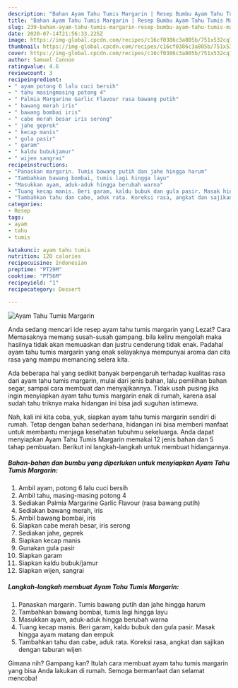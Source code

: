 ```yaml
---
description: "Bahan Ayam Tahu Tumis Margarin | Resep Bumbu Ayam Tahu Tumis Margarin Yang Paling Enak"
title: "Bahan Ayam Tahu Tumis Margarin | Resep Bumbu Ayam Tahu Tumis Margarin Yang Paling Enak"
slug: 239-bahan-ayam-tahu-tumis-margarin-resep-bumbu-ayam-tahu-tumis-margarin-yang-paling-enak
date: 2020-07-14T21:56:33.225Z
image: https://img-global.cpcdn.com/recipes/c16cf0386c3a805b/751x532cq70/ayam-tahu-tumis-margarin-foto-resep-utama.jpg
thumbnail: https://img-global.cpcdn.com/recipes/c16cf0386c3a805b/751x532cq70/ayam-tahu-tumis-margarin-foto-resep-utama.jpg
cover: https://img-global.cpcdn.com/recipes/c16cf0386c3a805b/751x532cq70/ayam-tahu-tumis-margarin-foto-resep-utama.jpg
author: Samuel Cannon
ratingvalue: 4.6
reviewcount: 3
recipeingredient:
- " ayam potong 6 lalu cuci bersih"
- " tahu masingmasing potong 4"
- " Palmia Margarine Garlic Flavour rasa bawang putih"
- " bawang merah iris"
- " bawang bombai iris"
- " cabe merah besar iris serong"
- " jahe geprek"
- " kecap manis"
- " gula pasir"
- " garam"
- " kaldu bubukjamur"
- " wijen sangrai"
recipeinstructions:
- "Panaskan margarin. Tumis bawang putih dan jahe hingga harum"
- "Tambahkan bawang bombai, tumis lagi hingga layu"
- "Masukkan ayam, aduk-aduk hingga berubah warna"
- "Tuang kecap manis. Beri garam, kaldu bubuk dan gula pasir. Masak hingga ayam matang dan empuk"
- "Tambahkan tahu dan cabe, aduk rata. Koreksi rasa, angkat dan sajikan dengan taburan wijen"
categories:
- Resep
tags:
- ayam
- tahu
- tumis

katakunci: ayam tahu tumis 
nutrition: 120 calories
recipecuisine: Indonesian
preptime: "PT29M"
cooktime: "PT56M"
recipeyield: "1"
recipecategory: Dessert

---
```



![Ayam Tahu Tumis Margarin](https://img-global.cpcdn.com/recipes/c16cf0386c3a805b/751x532cq70/ayam-tahu-tumis-margarin-foto-resep-utama.jpg)

Anda sedang mencari ide resep ayam tahu tumis margarin yang Lezat? Cara Memasaknya memang susah-susah gampang. bila keliru mengolah maka hasilnya tidak akan memuaskan dan justru cenderung tidak enak. Padahal ayam tahu tumis margarin yang enak selayaknya mempunyai aroma dan cita rasa yang mampu memancing selera kita.

Ada beberapa hal yang sedikit banyak berpengaruh terhadap kualitas rasa dari ayam tahu tumis margarin, mulai dari jenis bahan, lalu pemilihan bahan segar, sampai cara membuat dan menyajikannya. Tidak usah pusing jika ingin menyiapkan ayam tahu tumis margarin enak di rumah, karena asal sudah tahu triknya maka hidangan ini bisa jadi suguhan istimewa.




Nah, kali ini kita coba, yuk, siapkan ayam tahu tumis margarin sendiri di rumah. Tetap dengan bahan sederhana, hidangan ini bisa memberi manfaat untuk membantu menjaga kesehatan tubuhmu sekeluarga. Anda dapat menyiapkan Ayam Tahu Tumis Margarin memakai 12 jenis bahan dan 5 tahap pembuatan. Berikut ini langkah-langkah untuk membuat hidangannya.

<!--inarticleads1-->

##### Bahan-bahan dan bumbu yang diperlukan untuk menyiapkan Ayam Tahu Tumis Margarin:

1. Ambil  ayam, potong 6 lalu cuci bersih
1. Ambil  tahu, masing-masing potong 4
1. Sediakan  Palmia Margarine Garlic Flavour (rasa bawang putih)
1. Sediakan  bawang merah, iris
1. Ambil  bawang bombai, iris
1. Siapkan  cabe merah besar, iris serong
1. Sediakan  jahe, geprek
1. Siapkan  kecap manis
1. Gunakan  gula pasir
1. Siapkan  garam
1. Siapkan  kaldu bubuk/jamur
1. Siapkan  wijen, sangrai




<!--inarticleads2-->

##### Langkah-langkah membuat Ayam Tahu Tumis Margarin:

1. Panaskan margarin. Tumis bawang putih dan jahe hingga harum
1. Tambahkan bawang bombai, tumis lagi hingga layu
1. Masukkan ayam, aduk-aduk hingga berubah warna
1. Tuang kecap manis. Beri garam, kaldu bubuk dan gula pasir. Masak hingga ayam matang dan empuk
1. Tambahkan tahu dan cabe, aduk rata. Koreksi rasa, angkat dan sajikan dengan taburan wijen




Gimana nih? Gampang kan? Itulah cara membuat ayam tahu tumis margarin yang bisa Anda lakukan di rumah. Semoga bermanfaat dan selamat mencoba!
